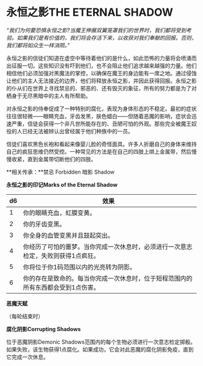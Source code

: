 # **永恒之影THE ETERNAL SHADOW**

*“我们为何要恐惧永恒之影?当魔王伸展双翼笼罩我们的世界时，我们都将受到考验。如果我们是有价值的，我们将会存活下来，以收获对我们奉献的回报。否则，我们都将如众生一样消陨。”*

永恒之影的信徒们知道在虚空中等待着他们的是什么，如此恐怖的力量将会喷涌而出征服一切。这些知识没有吓到他们，也不会阻止他们追求越来越强的力量。他们相信他们必须加强对黑魔法的掌控，以确保在魔王的身边能有一席之地。通过侵蚀让他们的主人无法接近的边界，他们将释放永恒之影，并因此获得回报。永恒之影的仆从们在世界上寻找禁忌的、邪恶的、还有毁灭的象征，所有的努力都是为了对栖身于无尽黑暗中的主人有所帮助。

对永恒之影的侍奉促成了一种特别的腐化，表现为身体形态的不稳定。最初的症状往往很轻微——眼睛充血，牙齿发黑，肤色蜡白——但随着恶魔的影响，症状会迅速严重，信徒会获得一个非凡世所能存在的、丑陋可怕的外观。那些完全被魔王奴役的人已经无法被辨认出曾经属于他们种族中的一员。

信徒们喜欢黑色长袍和看起来像婴儿脸的奇怪面具。许多人折磨自己的身体来维持自己的疯狂思维仍然受控。一种常见的方法是在自己的四肢上绑上金属带，然后慢慢收紧，直到金属带切断他们的四肢。

**相关传承：**禁忌 Forbidden 暗影 Shadow

**永恒之影的印记Marks of the Eternal Shadow**

<table>
<thead>
<tr class="header">
<th>d6</th>
<th>效果</th>
</tr>
</thead>
<tbody>
<tr class="odd">
<td>1</td>
<td>你的眼睛充血，虹膜变黄。</td>
</tr>
<tr class="even">
<td>2</td>
<td>你的牙齿变黑。</td>
</tr>
<tr class="odd">
<td>3</td>
<td>你全身的血管变黑并且鼓起突出。</td>
</tr>
<tr class="even">
<td>4</td>
<td>你经历了可怕的噩梦。当你完成一次休息时，必须进行一次意志检定，失败则获得1点疯狂。</td>
</tr>
<tr class="odd">
<td>5</td>
<td>你将位于你1码范围以内的光亮转为阴影。</td>
</tr>
<tr class="even">
<td>6</td>
<td>你的存在是致命的。每当你完成一次休息时，位于短程范围内的所有东西都会受到1点伤害。</td>
</tr>
</tbody>
</table>

**恶魔天赋**

（每轮结束时）

**腐化阴影Corrupting Shadows**

位于恶魔阴影Demonic
Shadows范围内的每个生物必须进行一次意志检定掷骰。如果失败，该生物获得1点腐化。如果成功，它会对此恶魔的腐化阴影免疫，直到它完成一次休息。
